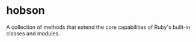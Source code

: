 # hobson

A collection of methods that extend the core capabilities of Ruby's built-in
classes and modules.
